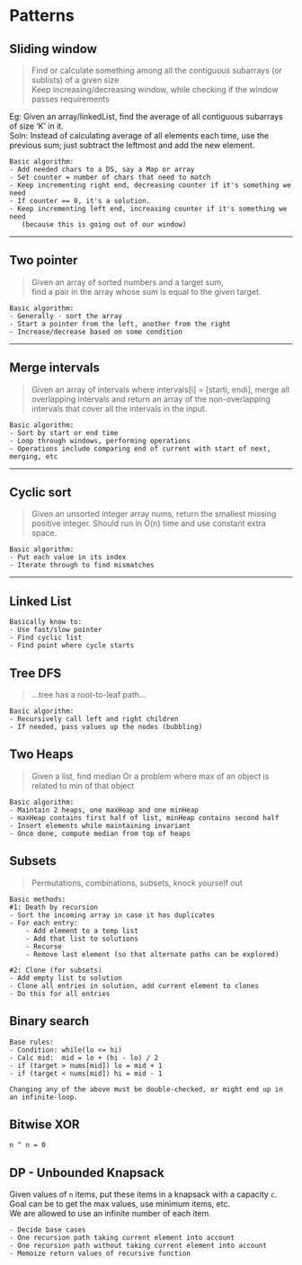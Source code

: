 # Patterns
## Sliding window
> Find or calculate something among all the contiguous subarrays (or sublists) of a given size  
Keep increasing/decreasing window, while checking if the window passes requirements

Eg: Given an array/linkedList, find the average of all contiguous subarrays of size ‘K’ in it.  
Soln: Instead of calculating average of all elements each time, use the previous sum; just subtract the leftmost and add the new element.  

```
Basic algorithm:
- Add needed chars to a DS, say a Map or array
- Set counter = number of chars that need to match
- Keep incrementing right end, decreasing counter if it's something we need
- If counter == 0, it's a solution.
- Keep incrementing left end, increasing counter if it's something we need
   (because this is going out of our window)
```

---

## Two pointer
> Given an array of sorted numbers and a target sum,  
> find a pair in the array whose sum is equal to the given target.

```
Basic algorithm:
- Generally - sort the array
- Start a pointer from the left, another from the right
- Increase/decrease based on some condition
```

---

## Merge intervals
> Given an array of intervals where intervals[i] = [starti, endi], 
> merge all overlapping intervals and return an array of the non-overlapping intervals 
> that cover all the intervals in the input.

```
Basic algorithm:
- Sort by start or end time
- Loop through windows, performing operations
- Operations include comparing end of current with start of next, merging, etc
```

---

## Cyclic sort
> Given an unsorted integer array nums, return the smallest missing positive integer.
> Should run in O(n) time and use constant extra space.

```
Basic algorithm:
- Put each value in its index
- Iterate through to find mismatches
```

---

## Linked List
```
Basically know to:
- Use fast/slow pointer
- Find cyclic list
- Find point where cycle starts
```

## Tree DFS
>...tree has a root-to-leaf path...

```
Basic algorithm:
- Recursively call left and right children
- If needed, pass values up the nodes (bubbling)
```

## Two Heaps
> Given a list, find median
> Or a problem where max of an object is related to min of that object
```
Basic algorithm:
- Maintain 2 heaps, one maxHeap and one minHeap
- maxHeap contains first half of list, minHeap contains second half
- Insert elements while maintaining invariant
- Once done, compute median from top of heaps
```

## Subsets
> Permutations, combinations, subsets, knock yourself out  
```
Basic methods:
#1: Death by recursion
- Sort the incoming array in case it has duplicates
- For each entry: 
    - Add element to a temp list 
    - Add that list to solutions 
    - Recurse
    - Remove last element (so that alternate paths can be explored)

#2: Clone (for subsets)
- Add empty list to solution
- Clone all entries in solution, add current element to clones
- Do this for all entries
```

## Binary search
```
Base rules:
- Condition: while(lo <= hi)
- Calc mid:  mid = lo + (hi - lo) / 2
- if (target > nums[mid]) lo = mid + 1
- if (target < nums[mid]) hi = mid - 1

Changing any of the above must be double-checked, or might end up in an infinite-loop.
```

## Bitwise XOR
`n ^ n = 0`

## DP - Unbounded Knapsack
Given values of `n` items, put these items in a knapsack with a capacity `c`.  
Goal can be to get the max values, use minimum items, etc.  
We are allowed to use an infinite number of each item.  
```
- Decide base cases
- One recursion path taking current element into account
- One recursion path without taking current element into account
- Memoize return values of recursive function 
```